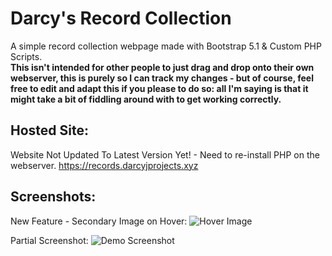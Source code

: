 # Darcy's Record Collection
A simple record collection webpage made with Bootstrap 5.1 & Custom PHP Scripts.<br>
__This isn't intended for other people to just drag and drop onto their own webserver, this is purely so I can track my changes - but of course, feel free to edit and adapt this if you please to do so: all I'm saying is that it might take a bit of fiddling around with to get working correctly.__

## **Hosted Site:**
Website Not Updated To Latest Version Yet! - Need to re-install PHP on the webserver.
https://records.darcyjprojects.xyz

## **Screenshots:**
New Feature - Secondary Image on Hover:
![Hover Image](https://records.darcyjprojects.xyz/assets/img/demogif_300822_1.gif)

Partial Screenshot:
![Demo Screenshot](https://records.darcyjprojects.xyz/assets/img/demoscreenshot_30082022_3.png)
